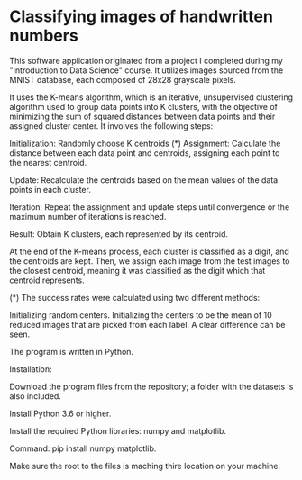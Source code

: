 # Classifying images of handwritten numbers


This software application originated from a project I completed during my "Introduction to Data Science" course. It utilizes images sourced from the MNIST database, each composed of 28x28 grayscale pixels.

It uses the K-means algorithm, which is an iterative, unsupervised clustering algorithm used to group data points into K clusters, with the objective of minimizing the sum of squared distances between data points and their assigned cluster center. It involves the following steps:

Initialization: Randomly choose K centroids (*)
Assignment: Calculate the distance between each data point and centroids, assigning each point to the nearest centroid.

Update: Recalculate the centroids based on the mean values of the data points in each cluster.

Iteration: Repeat the assignment and update steps until convergence or the maximum number of iterations is reached.

Result: Obtain K clusters, each represented by its centroid.

At the end of the K-means process, each cluster is classified as a digit, and the centroids are kept. Then, we assign each image from the test images to the closest centroid, meaning it was classified as the digit which that centroid represents.

(*) The success rates were calculated using two different methods:

Initializing random centers.
Initializing the centers to be the mean of 10 reduced images that are picked from each label.
A clear difference can be seen.

The program is written in Python.

Installation:

Download the program files from the repository; a folder with the datasets is also included.

Install Python 3.6 or higher.

Install the required Python libraries: numpy and matplotlib.

Command: pip install numpy matplotlib.

Make sure the root to the files is maching thire location on your machine.
